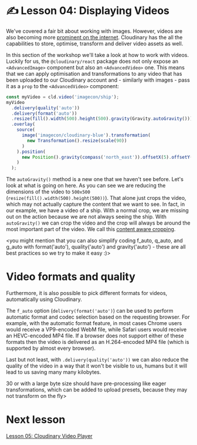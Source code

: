 # ✍️ Lesson 04: Displaying Videos

We've covered a fair bit about working with images. However, videos are also becoming more [prominent on the internet](https://almanac.httparchive.org/en/2021/media#video). Cloudinary has the all the capabilities to store, optimise, transform and deliver video assets as well.

In this section of the workshop we'll take a look at how to work with videos. Luckily for us, the `@cloudinary/react` package does not only expose an `<AdvancedImage>` component but also an `<AdvancedVideo>` one. This means that we can apply optimisation and transformations to any video that has been uploaded to our Cloudinary account and - similarly with images - pass it as a `prop` to the `<AdvancedVideo>` component:

```js
const myVideo = cld.video('imagecon/ship');
myVideo
  .delivery(quality('auto'))
  .delivery(format('auto'))
  .resize(fill().width(500).height(500).gravity(Gravity.autoGravity()))
  .overlay(
    source(
      image('imagecon/cloudinary-blue').transformation(
        new Transformation().resize(scale(90))
      )
    ).position(
      new Position().gravity(compass('north_east')).offsetX(5).offsetY(5)
    )
  );
```

The `autoGravity()` method is a new one that we haven't see before. Let's look at what is going on here. As you can see we are reducing the dimensions of the video to `500x500` (`resize(fill().width(500).height(500))`). That alone just crops the video, which may not actually capture the content that we want to see. In fact, in our example, we have a video of a ship. With a normal crop, we are missing out on the action because we are not always seeing the ship. With `autoGravity()` we can crop the video and the crop will always be around the most important part of the video. We call this [content aware cropping](https://cloudinary.com/blog/automatically_crop_videos_without_losing_focus).

<you might mention that you can also simplify coding f_auto, q_auto, and g_auto with format('auto'), quality('auto') and gravity('auto') - these are all best practices so we try to make it easy :)>

# Video formats and quality

Furthermore, it is also possible to pick different formats for videos, automatically using Cloudinary.

The `f_auto` option (`delivery(format('auto')`) can be used to perform automatic format and codec selection based on the requesting browser. For example, with the automatic format feature, in most cases Chrome users would receive a VP9-encoded WebM file, while Safari users would receive an HEVC-encoded MP4 file. If a browser does not support either of these formats then the video is delivered as an H.264-encoded MP4 file (which is supported by almost every browser).

Last but not least, with `.delivery(quality('auto'))` we can also reduce the quality of the video in a way that it won't be visible to us, humans but it will lead to us saving many many kilobytes.

<you might mention that video with duration >30 or  with a large byte size should have pre-processing like eager transformations, which can be added to upload presets, because they may  not transform on the fly>

# Next lesson

[Lesson 05: Cloudinary Video Player](./05-cloudinary-video-player.md)

